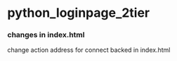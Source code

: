 # python_loginpage_2tier

### changes in index.html
change action address for connect backed in index.html  
<form method="POST" action ="http://43.205.139.141:3333/login">
